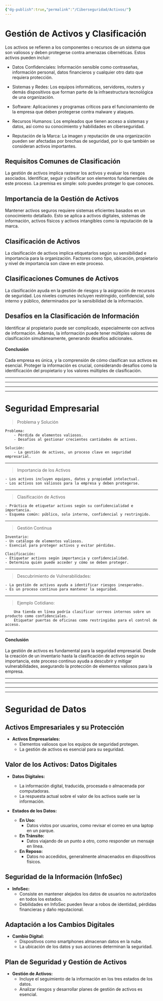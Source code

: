 ```yaml
---
{"dg-publish":true,"permalink":"/Ciberseguridad/Activos/"}
---
```


# Gestión de Activos y Clasificación

Los activos se refieren a los componentes o recursos de un sistema que son valiosos y deben protegerse contra amenazas cibernéticas. Estos activos pueden incluir:

-    Datos Confidenciales: Información sensible como contraseñas, información personal, datos financieros y cualquier otro dato que requiera protección.

-    Sistemas y Redes: Los equipos informáticos, servidores, routers y demás dispositivos que forman parte de la infraestructura tecnológica de una organización.

-    Software: Aplicaciones y programas críticos para el funcionamiento de la empresa que deben protegerse contra malware y ataques.

-    Recursos Humanos: Los empleados que tienen acceso a sistemas y datos, así como su conocimiento y habilidades en ciberseguridad.

-    Reputación de la Marca: La imagen y reputación de una organización pueden ser afectadas por brechas de seguridad, por lo que también se consideran activos importantes.

## Requisitos Comunes de Clasificación

La gestión de activos implica rastrear los activos y evaluar los riesgos asociados. Identificar, seguir y clasificar son elementos fundamentales de este proceso. La premisa es simple: solo puedes proteger lo que conoces.

## Importancia de la Gestión de Activos

Mantener activos seguros requiere sistemas eficientes basados en un conocimiento detallado. Esto se aplica a activos digitales, sistemas de información, activos físicos y activos intangibles como la reputación de la marca.

## Clasificación de Activos

La clasificación de activos implica etiquetarlos según su sensibilidad e importancia para la organización. Factores como tipo, ubicación, propietario y nivel de importancia son clave en este proceso.

## Clasificaciones Comunes de Activos

La clasificación ayuda en la gestión de riesgos y la asignación de recursos de seguridad. Los niveles comunes incluyen restringido, confidencial, solo interno y público, determinados por la sensibilidad de la información.

## Desafíos en la Clasificación de Información

Identificar al propietario puede ser complicado, especialmente con activos de información. Además, la información puede tener múltiples valores de clasificación simultáneamente, generando desafíos adicionales.

#### Conclusión

Cada empresa es única, y la comprensión de cómo clasifican sus activos es esencial. Proteger la información es crucial, considerando desafíos como la identificación del propietario y los valores múltiples de clasificación.

---
---
---
---
# Seguridad Empresarial

> Problema y Solución

    Problema:
        - Pérdida de elementos valiosos.
        - Desafíos al gestionar crecientes cantidades de activos.

    Solución:
        - La gestión de activos, un proceso clave en seguridad empresarial.

---

> Importancia de los Activos

    - Los activos incluyen equipos, datos y propiedad intelectual.
    - Los activos son valiosos para la empresa y deben protegerse.

---

> Clasificación de Activos

    - Práctica de etiquetar activos según su confidencialidad e importancia.
    - Esquema común: público, solo interno, confidencial y restringido.

---

> Gestión Continua

    Inventario:
    - Un catálogo de elementos valiosos.
    - Esencial para proteger activos y evitar pérdidas.

    Clasificación:
    - Etiquetar activos según importancia y confidencialidad.
    - Determina quién puede acceder y cómo se deben proteger.

---

> Descubrimiento de Vulnerabilidades:

    - La gestión de activos ayuda a identificar riesgos inesperados.
    - Es un proceso continuo para mantener la seguridad.

---

> Ejemplo Cotidiano:

        Una tienda en línea podría clasificar correos internos sobre un producto como confidenciales.
        Etiquetar puertas de oficinas como restringidas para el control de acceso.

---

#### Conclusión

La gestión de activos es fundamental para la seguridad empresarial. Desde la creación de un inventario hasta la clasificación de activos según su importancia, este proceso continuo ayuda a descubrir y mitigar vulnerabilidades, asegurando la protección de elementos valiosos para la empresa.

---
---
---
---
# Seguridad de Datos

## Activos Empresariales y su Protección

- **Activos Empresariales:**
  - Elementos valiosos que los equipos de seguridad protegen.
  - La gestión de activos es esencial para su seguridad.

## Valor de los Activos: Datos Digitales

- **Datos Digitales:**
  - La información digital, traducida, procesada o almacenada por computadoras.
  - La respuesta actual sobre el valor de los activos suele ser la información.

- **Estados de los Datos:**
  - **En Uso:**
    - Datos vistos por usuarios, como revisar el correo en una laptop en un parque.
  - **En Tránsito:**
    - Datos viajando de un punto a otro, como responder un mensaje en línea.
  - **En Reposo:**
    - Datos no accedidos, generalmente almacenados en dispositivos físicos.

## Seguridad de la Información (InfoSec)

- **InfoSec:**
  - Consiste en mantener alejados los datos de usuarios no autorizados en todos los estados.
  - Debilidades en InfoSec pueden llevar a robos de identidad, pérdidas financieras y daño reputacional.

## Adaptación a los Cambios Digitales

- **Cambio Digital:**
  - Dispositivos como smartphones almacenan datos en la nube.
  - La ubicación de los datos y sus acciones determinan la seguridad.

## Plan de Seguridad y Gestión de Activos

- **Gestión de Activos:**
  - Incluye el seguimiento de la información en los tres estados de los datos.
  - Analizar riesgos y desarrollar planes de gestión de activos es esencial.
